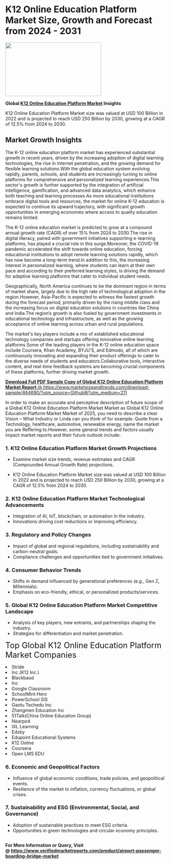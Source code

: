 <H1>K12 Online Education Platform Market Size, Growth and Forecast from 2024 - 2031</H1><img class="aligncenter size-medium wp-image-584254" src="https://thirdeyenews.in/wp-content/uploads/2024/09/Global-Market-Research-300x168.jpeg" alt="" width="300" height="168" /><p><strong>Global&nbsp;<a href="https://www.marketsizeandtrends.com/download-sample/464690/?utm_source=Github8j?utm_medium=211">K12 Online Education Platform Market</a> Insights</strong></p><p>K12 Online Education Platform Market size was valued at USD 100 Billion in 2022 and is projected to reach USD 250 Billion by 2030, growing at a CAGR of 12.5% from 2024 to 2030.</p><p><h2>Market Growth Insights</h2> <p>The K-12 online education platform market has experienced substantial growth in recent years, driven by the increasing adoption of digital learning technologies, the rise in internet penetration, and the growing demand for flexible learning solutions.With the global education system evolving rapidly, parents, schools, and students are increasingly turning to online platforms for comprehensive and personalized learning experiences.This sector's growth is further supported by the integration of artificial intelligence, gamification, and advanced data analytics, which enhance both teaching and learning processes.As more educational institutions embrace digital tools and resources, the market for online K-12 education is expected to continue its upward trajectory, with significant growth opportunities in emerging economies where access to quality education remains limited.</p> <p><a href="download_sample_link"></a></p> <p>The K-12 online education market is predicted to grow at a compound annual growth rate (CAGR) of over 15% from 2024 to 2030.The rise in digital literacy, paired with government initiatives supporting e-learning platforms, has played a crucial role in this surge.Moreover, the COVID-19 pandemic accelerated the shift towards online education, forcing educational institutions to adopt remote learning solutions rapidly, which has now become a long-term trend.In addition to this, the increasing interest in personalized learning, where students can learn at their own pace and according to their preferred learning styles, is driving the demand for adaptive learning platforms that cater to individual student needs.</p> <p>Geographically, North America continues to be the dominant region in terms of market share, largely due to the high rate of technological adoption in the region.However, Asia-Pacific is expected to witness the fastest growth during the forecast period, primarily driven by the rising middle class and the increasing focus on digital education solutions in countries like China and India.The region’s growth is also fueled by government investments in educational technology and infrastructure, as well as the growing acceptance of online learning across urban and rural populations.</p> <p>The market's key players include a mix of established educational technology companies and startups offering innovative online learning platforms.Some of the leading players in the K-12 online education space include Coursera, Khan Academy, BYJU'S, and Edmodo, all of which are continuously innovating and expanding their product offerings to cater to the diverse needs of students and educators.Collaborative tools, interactive content, and real-time feedback systems are becoming crucial components of these platforms, further driving market growth.</p> <p><a href="get_more_info_link"></p><p><span class=""><strong>Download Full PDF Sample Copy of Global K12 Online Education Platform Market Report</strong> @ <a href="https://www.marketsizeandtrends.com/download-sample/464690/?utm_source=Github8j?utm_medium=211" target="_blank">https://www.marketsizeandtrends.com/download-sample/464690/?utm_source=Github8j?utm_medium=211</a></span></p><p>In order to make an accurate and perceptive description of future scope of a Global&nbsp;K12 Online Education Platform Market Market as Global&nbsp;K12 Online Education Platform Market Market of 2025, you need to describe a clear Vision &ndash; What Industry or Linda can you think of for example: Quote from a Technology, healthcare, automotive, renewable energy, name the market you are Reffering to.However, some general trends and factors usually impact market reports and their future outlook include:</p><h3>1.&nbsp;<strong>K12 Online Education Platform Market Growth Projections</strong></h3><ul><li>Examine market size trends, revenue estimates and CAGR (Compounded Annual Growth Rate) projections.</li><li><p>K12 Online Education Platform Market size was valued at USD 100 Billion in 2022 and is projected to reach USD 250 Billion by 2030, growing at a CAGR of 12.5% from 2024 to 2030.</p></li></ul><h3>2.&nbsp;<strong>K12 Online Education Platform Market Technological Advancements</strong></h3><ul><li>Integration of AI, IoT, blockchain, or automation in the industry.</li><li>Innovations driving cost reductions or improving efficiency.</li></ul><h3>3.&nbsp;<strong>Regulatory and Policy Changes</strong></h3><ul><li>Impact of global and regional regulations, including sustainability and carbon-neutral goals.</li><li>Compliance challenges and opportunities tied to government initiatives.</li></ul><h3>4.&nbsp;<strong>Consumer Behavior Trends</strong></h3><ul><li>Shifts in demand influenced by generational preferences (e.g., Gen Z, Millennials).</li><li>Emphasis on eco-friendly, ethical, or personalized products/services.</li></ul><h3>5.&nbsp;<strong>Global K12 Online Education Platform Market Competitive Landscape</strong></h3><ul><li>Analysis of key players, new entrants, and partnerships shaping the industry.</li><li>Strategies for differentiation and market penetration.</li></ul><p data-pm-slice="1 1 []"><span style="color: inherit; font-family: inherit; font-size: 25px;">Top Global K12 Online Education Platform Market Companies</span></p><div class="" data-test-id=""><p><li>Stride</li><li> Inc.(K12 Inc.)</li><li> Blackbaud</li><li> Inc</li><li> Google Classroom</li><li> SchoolMint Hero</li><li> PowerSchool SIS</li><li> Gaotu Techedu Inc</li><li> Zhangmen Education Inc</li><li> 51Talk(China Online Education Group)</li><li> Nearpod</li><li> IXL Learning</li><li> Edsby</li><li> Edupoint Educational Systems</li><li> K12 Online</li><li> Coursera</li><li> Open LMS EDU</li></p></div><h3>6.&nbsp;<strong>Economic and Geopolitical Factors</strong></h3><ul><li>Influence of global economic conditions, trade policies, and geopolitical events.</li><li>Resilience of the market to inflation, currency fluctuations, or global crises.</li></ul><h3>7.&nbsp;<strong>Sustainability and ESG (Environmental, Social, and Governance)</strong></h3><ul><li>Adoption of sustainable practices to meet ESG criteria.</li><li>Opportunities in green technologies and circular economy principles.</li></ul><h2><strong style="font-size: 14px;">For More Information or Query, Visit @&nbsp;</strong><a style="background-color: #ffffff; font-size: 14px;" href="https://www.marketsizeandtrends.com/report/k12-online-education-platform-market/" target="_blank">https://www.verifiedmarketreports.com/product/airport-passenger-boarding-bridge-market</a></h2>